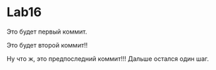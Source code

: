 # Lab16
Это будет первый коммит.

Это будет второй коммит!!

Ну что ж, это предпоследний коммит!!!
Дальше остался один шаг.